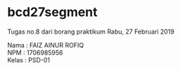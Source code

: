 # bcd27segment
Tugas no.8 dari borang praktikum Rabu, 27 Februari 2019

Nama  : FAIZ AINUR ROFIQ </br>
NPM   : 1706985956 </br>
Kelas : PSD-01
